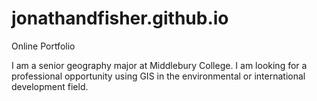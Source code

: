 # jonathandfisher.github.io
Online Portfolio

I am a senior geography major at Middlebury College. I am looking for a professional opportunity using GIS in the environmental or international development field.
